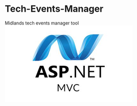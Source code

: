 # Tech-Events-Manager
Midlands tech events manager tool
<img src="platform_images/asp-net-mvc-1-.jpg" width="400">
